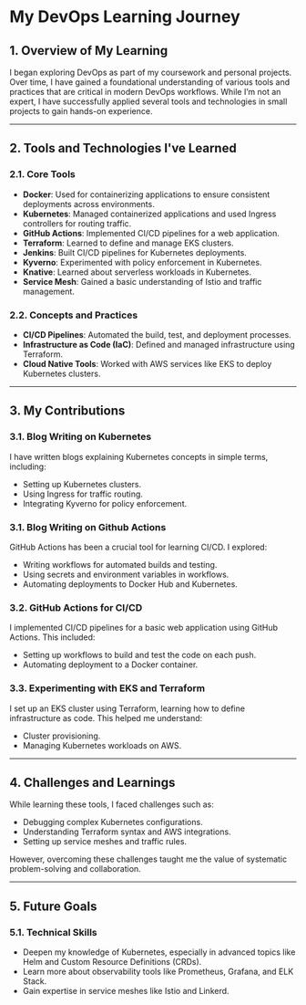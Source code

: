 # My DevOps Learning Journey

## 1. Overview of My Learning
I began exploring DevOps as part of my coursework and personal projects. Over time, I have gained a foundational understanding of various tools and practices that are critical in modern DevOps workflows. While I’m not an expert, I have successfully applied several tools and technologies in small projects to gain hands-on experience.

---

## 2. Tools and Technologies I've Learned
### 2.1. Core Tools
- **Docker**: Used for containerizing applications to ensure consistent deployments across environments.
- **Kubernetes**: Managed containerized applications and used Ingress controllers for routing traffic.
- **GitHub Actions**: Implemented CI/CD pipelines for a web application.
- **Terraform**: Learned to define and manage EKS clusters.
- **Jenkins**: Built CI/CD pipelines for Kubernetes deployments.
- **Kyverno**: Experimented with policy enforcement in Kubernetes.
- **Knative**: Learned about serverless workloads in Kubernetes.
- **Service Mesh**: Gained a basic understanding of Istio and traffic management.

### 2.2. Concepts and Practices
- **CI/CD Pipelines**: Automated the build, test, and deployment processes.
- **Infrastructure as Code (IaC)**: Defined and managed infrastructure using Terraform.
- **Cloud Native Tools**: Worked with AWS services like EKS to deploy Kubernetes clusters.

---

## 3. My Contributions
### 3.1. Blog Writing on Kubernetes
I have written blogs explaining Kubernetes concepts in simple terms, including:
- Setting up Kubernetes clusters.
- Using Ingress for traffic routing.
- Integrating Kyverno for policy enforcement.

### 3.1. Blog Writing on Github Actions
GitHub Actions has been a crucial tool for learning CI/CD. I explored:
- Writing workflows for automated builds and testing.
- Using secrets and environment variables in workflows.
- Automating deployments to Docker Hub and Kubernetes.

### 3.2. GitHub Actions for CI/CD
I implemented CI/CD pipelines for a basic web application using GitHub Actions. This included:
- Setting up workflows to build and test the code on each push.
- Automating deployment to a Docker container.

### 3.3. Experimenting with EKS and Terraform
I set up an EKS cluster using Terraform, learning how to define infrastructure as code. This helped me understand:
- Cluster provisioning.
- Managing Kubernetes workloads on AWS.

---

## 4. Challenges and Learnings
While learning these tools, I faced challenges such as:
- Debugging complex Kubernetes configurations.
- Understanding Terraform syntax and AWS integrations.
- Setting up service meshes and traffic rules.

However, overcoming these challenges taught me the value of systematic problem-solving and collaboration.

---

## 5. Future Goals
### 5.1. Technical Skills
- Deepen my knowledge of Kubernetes, especially in advanced topics like Helm and Custom Resource Definitions (CRDs).
- Learn more about observability tools like Prometheus, Grafana, and ELK Stack.
- Gain expertise in service meshes like Istio and Linkerd.